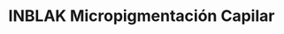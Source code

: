---
title: "INBLAK Micropigmentación Capilar"
url: /sabadell/inblak-micropigmentacion-capilar/
shop: cosméticos
---